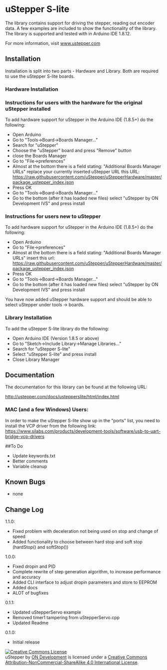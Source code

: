 # uStepper S-lite

The library contains support for driving the stepper, reading out encoder data. A few examples are included to show the functionality of the library.
The library is supported and tested with in Arduino IDE 1.8.12.

For more information, visit www.ustepper.com

## Installation

Installation is split into two parts - Hardware and Library. Both are required to use the uStepper S-lite boards.

### Hardware Installation 

### Instructions for users with the hardware for the original uStepper installed

To add hardware support for uStepper in the Arduino IDE (1.8.5+) do the following:
 - Open Arduino
 - Go to "Tools->Board->Boards Manager..."
 - Search for "uStepper"
 - Choose the "uStepper" board and press "Remove" button
 - close the Boards Manager
 - Go to "File->preferences"
 - Almost at the bottom there is a field stating: "Additional Boards Manager URLs" replace your currently inserted uStepper URL this URL: https://raw.githubusercontent.com/uStepper/uStepperHardware/master/package_ustepper_index.json
 - Press OK
 - Go to "Tools->Board->Boards Manager..."
 - Go to the bottom (after it has loaded new files) select "uStepper by ON Development IVS" and press install

### Instructions for users new to uStepper

To add hardware support for uStepper in the Arduino IDE (1.8.5+) do the following:
 - Open Arduino
 - Go to "File->preferences"
 - Almost at the bottom there is a field stating: "Additional Boards Manager URLs" insert this url: https://raw.githubusercontent.com/uStepper/uStepperHardware/master/package_ustepper_index.json
 - Press OK
 - Go to "Tools->Board->Boards Manager..."
 - Go to the bottom (after it has loaded new files) select "uStepper by ON Development IVS" and press install

You have now added uStepper hardware support and should be able to select uStepper under tools -> boards.

### Library Installation

To add the uStepper S-lite library do the following:
- Open Arduino IDE (Version 1.8.5 or above)
- Go to "Sketch->Include Library->Manage Libraries..."
- Search for "uStepper S-lite"
- Select "uStepper S-lite" and press install
- Close Library Manager

## Documentation
The documentation for this library can be found at the following URL:

http://ustepper.com/docs/ustepperslite/html/index.html

### MAC (and a few Windows) Users:
In order to make the uStepper S-lite show up in the "ports" list, you need to install the VCP driver from the following link: 
https://www.silabs.com/products/development-tools/software/usb-to-uart-bridge-vcp-drivers

##To Do
- Update keywords.txt
- Better comments
- Variable cleanup

## Known Bugs
- none

## Change Log
1.1.0:

- Fixed problem with deceleration not being used on stop and change of speed
- Added functionality to choose between hard stop and soft stop (hardStop() and softStop())

1.0.0:

- Fixed dropin and PID
- Complete rewrite of step generation algorithm, to increase performance and accuracy
- Added CLI interface to adjust dropin parameters and store to EEPROM
- Added docs
- ALOT of bugfixes 

0.1.1:

- Updated uStepperServo example
- Removed timer1 tampering from uStepperServo.cpp
- Updated Readme

0.1.0:	

- Initial release

<a rel="license" href="http://creativecommons.org/licenses/by-nc-sa/4.0/"><img alt="Creative Commons License" style="border-width:0" src="https://i.creativecommons.org/l/by-nc-sa/4.0/88x31.png" /></a><br /><span xmlns:dct="http://purl.org/dc/terms/" property="dct:title">uStepper</span> by <a xmlns:cc="http://creativecommons.org/ns#" href="www.ustepper.com" property="cc:attributionName" rel="cc:attributionURL">ON Development</a> is licensed under a <a rel="license" href="http://creativecommons.org/licenses/by-nc-sa/4.0/">Creative Commons Attribution-NonCommercial-ShareAlike 4.0 International License</a>.
